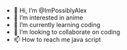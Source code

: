 - 👋 Hi, I’m @ImPossiblyAlex
- 👀 I’m interested in anime
- 🌱 I’m currently learning coding
- 💞️ I’m looking to collaborate on coding
- 📫 How to reach me java script

<!---
ImPossiblyAlex/ImPossiblyAlex is a ✨ special ✨ repository because its `README.md` (this file) appears on your GitHub profile.
You can click the Preview link to take a look at your changes.
--->
